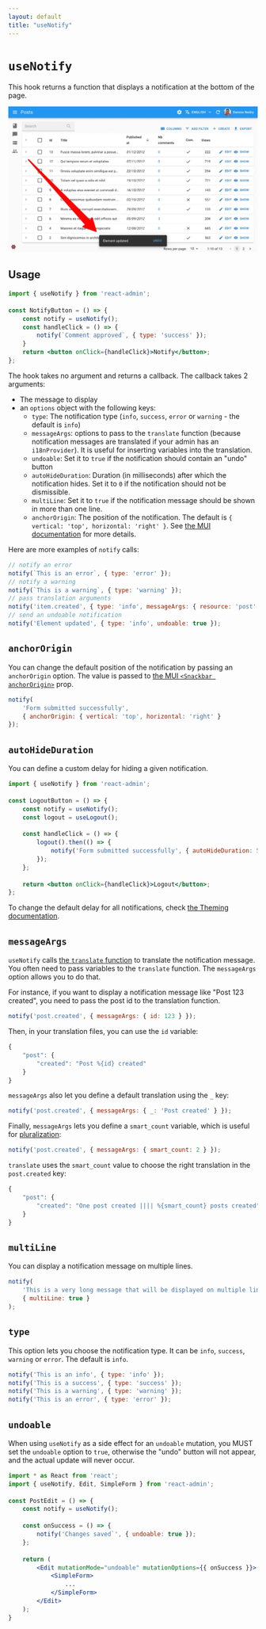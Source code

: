 ```yaml
---
layout: default
title: "useNotify"
---
```


# `useNotify`

This hook returns a function that displays a notification at the bottom of the page.

![Notification](./img/notification.webp)

## Usage

```jsx
import { useNotify } from 'react-admin';

const NotifyButton = () => {
    const notify = useNotify();
    const handleClick = () => {
        notify(`Comment approved`, { type: 'success' });
    }
    return <button onClick={handleClick}>Notify</button>;
};
```

The hook takes no argument and returns a callback. The callback takes 2 arguments:
- The message to display
- an `options` object with the following keys:
    - `type`: The notification type (`info`, `success`, `error` or `warning` - the default is `info`)
    - `messageArgs`: options to pass to the `translate` function (because notification messages are translated if your admin has an `i18nProvider`). It is useful for inserting variables into the translation.
    - `undoable`: Set it to `true` if the notification should contain an "undo" button
    - `autoHideDuration`: Duration (in milliseconds) after which the notification hides. Set it to `0` if the notification should not be dismissible.
    - `multiLine`: Set it to `true` if the notification message should be shown in more than one line.
    - `anchorOrigin`: The position of the notification. The default is `{ vertical: 'top', horizontal: 'right' }`. See [the MUI documentation](https://mui.com/material-ui/react-snackbar/) for more details.

Here are more examples of `notify` calls: 

```js
// notify an error
notify(`This is an error`, { type: 'error' });
// notify a warning
notify(`This is a warning`, { type: 'warning' });
// pass translation arguments
notify('item.created', { type: 'info', messageArgs: { resource: 'post' } });
// send an undoable notification
notify('Element updated', { type: 'info', undoable: true });
```

## `anchorOrigin`

You can change the default position of the notification by passing an `anchorOrigin` option. The value is passed to [the MUI `<Snackbar anchorOrigin>`](https://mui.com/material-ui/react-snackbar/) prop.

```jsx
notify(
    'Form submitted successfully',
    { anchorOrigin: { vertical: 'top', horizontal: 'right' }
});
```

## `autoHideDuration`

You can define a custom delay for hiding a given notification.

```jsx
import { useNotify } from 'react-admin';

const LogoutButton = () => {
    const notify = useNotify();
    const logout = useLogout();

    const handleClick = () => {
        logout().then(() => {
            notify('Form submitted successfully', { autoHideDuration: 5000 });
        });
    };

    return <button onClick={handleClick}>Logout</button>;
};
```

To change the default delay for all notifications, check [the Theming documentation](./Theming.md#notifications).

## `messageArgs`

`useNotify` calls [the `translate` function](./useTranslate.md) to translate the notification message. You often need to pass variables to the `translate` function. The `messageArgs` option allows you to do that.

For instance, if you want to display a notification message like "Post 123 created", you need to pass the post id to the translation function. 

```jsx
notify('post.created', { messageArgs: { id: 123 } });
```

Then, in your translation files, you can use the `id` variable:

```jsx
{
    "post": {
        "created": "Post %{id} created"
    }
}
```

`messageArgs` also let you define a default translation using the `_` key:

```jsx
notify('post.created', { messageArgs: { _: 'Post created' } });
```

Finally, `messageArgs` lets you define a `smart_count` variable, which is useful for [pluralization](./useTranslate.md#using-pluralization-and-interpolation):

```jsx
notify('post.created', { messageArgs: { smart_count: 2 } });
```

`translate` uses the `smart_count` value to choose the right translation in the `post.created` key:

```jsx
{
    "post": {
        "created": "One post created |||| %{smart_count} posts created"
    }
}
```

## `multiLine`

You can display a notification message on multiple lines.

```jsx
notify(
    'This is a very long message that will be displayed on multiple lines',
    { multiLine: true }
);
```

## `type`

This option lets you choose the notification type. It can be `info`, `success`, `warning` or `error`. The default is `info`.

```jsx
notify('This is an info', { type: 'info' });
notify('This is a success', { type: 'success' });
notify('This is a warning', { type: 'warning' });
notify('This is an error', { type: 'error' });
```

## `undoable`

When using `useNotify` as a side effect for an `undoable` mutation, you MUST set the `undoable` option to `true`, otherwise the "undo" button will not appear, and the actual update will never occur.

```jsx
import * as React from 'react';
import { useNotify, Edit, SimpleForm } from 'react-admin';

const PostEdit = () => {
    const notify = useNotify();

    const onSuccess = () => {
        notify('Changes saved`', { undoable: true });
    };

    return (
        <Edit mutationMode="undoable" mutationOptions={{ onSuccess }}>
            <SimpleForm>
                ...
            </SimpleForm>
        </Edit>
    );
}
```